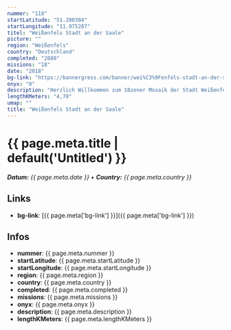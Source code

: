 ```yaml
---
nummer: "118"
startLatitude: "51.200384"
startLongitude: "11.975287"
titel: "Weißenfels Stadt an der Saale"
picture: ""
region: "Weißenfels"
country: "Deutschland"
completed: "2880"
missions: "18"
date: "2018"
bg-link: "https://bannergress.com/banner/wei%C3%9Fenfels-stadt-an-der-saale-c456"
onyx: "0"
description: "Herzlich Willkommen zum 18zener Mosaik der Stadt Weißenfels. In jeder Mission erwartet euch am Ende eine Passphrase. Alle Fragen könnt ihr mit Wiki beantworten. Ich wünsche euch viel Spaß!"
lengthKMeters: "4,70"
umap: ""
title: "Weißenfels Stadt an der Saale"
---
```

# {{ page.meta.title | default('Untitled') }}

_**Datum:** {{ page.meta.date }} • **Country:** {{ page.meta.country }}_

## Links
- **bg-link**: [{{ page.meta['bg-link'] }}]({{ page.meta['bg-link'] }})

## Infos
- **nummer**: {{ page.meta.nummer }}
- **startLatitude**: {{ page.meta.startLatitude }}
- **startLongitude**: {{ page.meta.startLongitude }}
- **region**: {{ page.meta.region }}
- **country**: {{ page.meta.country }}
- **completed**: {{ page.meta.completed }}
- **missions**: {{ page.meta.missions }}
- **onyx**: {{ page.meta.onyx }}
- **description**: {{ page.meta.description }}
- **lengthKMeters**: {{ page.meta.lengthKMeters }}
